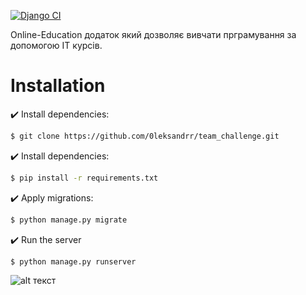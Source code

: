 [![Django CI](https://github.com/0leksandrr/WEB/actions/workflows/django.yml/badge.svg)](https://github.com/0leksandrr/WEB/actions/workflows/django.yml)

Online-Education додаток який дозволяє вивчати прграмування за допомогою IT курсів.
# Installation

✔️ Install dependencies:
```bash
$ git clone https://github.com/0leksandrr/team_challenge.git
```
✔️ Install dependencies:
```bash
$ pip install -r requirements.txt
```
✔️ Apply migrations:
```bash
$ python manage.py migrate
```
✔️ Run the server
```bash
$ python manage.py runserver
```

![alt текст](https://www.codewars.com/users/Wangler/badges/large)
